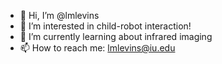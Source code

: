- 👋 Hi, I’m @lmlevins
- 👀 I’m interested in child-robot interaction!
- 🌱 I’m currently learning about infrared imaging
- 📫 How to reach me: lmlevins@iu.edu

<!---
lmlevins/lmlevins is a ✨ special ✨ repository because its `README.md` (this file) appears on your GitHub profile.
You can click the Preview link to take a look at your changes.
--->
